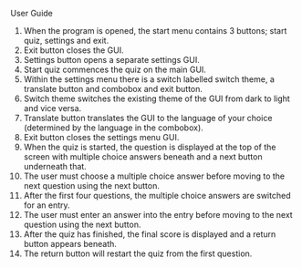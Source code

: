 User Guide
1. When the program is opened, the start menu contains 3 buttons; start quiz, settings and exit.
2. Exit button closes the GUI.
3. Settings button opens a separate settings GUI.
4. Start quiz commences the quiz on the main GUI.
5. Within the settings menu there is a switch labelled switch theme, a translate button and combobox and exit button.
6. Switch theme switches the existing theme of the GUI from dark to light and vice versa.
7. Translate button translates the GUI to the language of your choice (determined by the language in the combobox).
8. Exit button closes the settings menu GUI.
9. When the quiz is started, the question is displayed at the top of the screen with multiple choice answers beneath and a next button underneath that.
10. The user must choose a multiple choice answer before moving to the next question using the next button.
11. After the first four questions, the multiple choice answers are switched for an entry.
12. The user must enter an answer into the entry before moving to the next question using the next button.
13. After the quiz has finished, the final score is displayed and a return button appears beneath.
14. The return button will restart the quiz from the first question.
